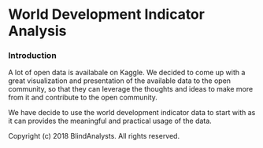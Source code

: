 # World Development Indicator Analysis

### Introduction

A lot of open data is availabale on Kaggle. We decided to come up with a  great visualization and presentation of the available data to the open community, so that they can leverage the thoughts and ideas to make more from it and contribute to the open community.

We have decide to use the world development indicator data to start with as it can provides the meaningful and practical usage of the data.


Copyright (c) 2018 BlindAnalysts. All rights reserved.
